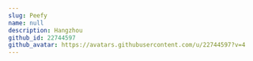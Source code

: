 ```yaml
---
slug: Peefy
name: null
description: Hangzhou
github_id: 22744597
github_avatar: https://avatars.githubusercontent.com/u/22744597?v=4
---
```


